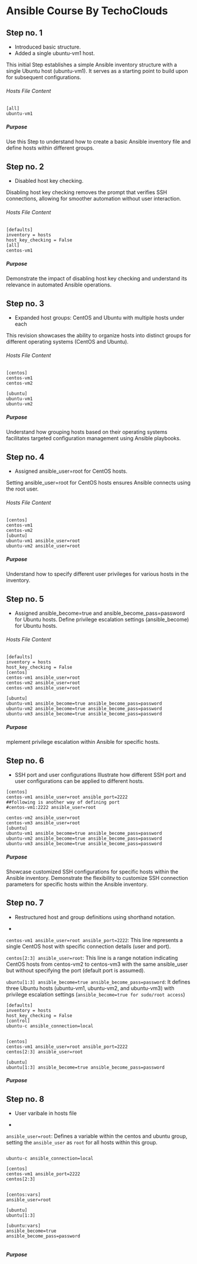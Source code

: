 # Ansible Course By TechoClouds
## Step no. 1
- Introduced basic structure.
- Added a single ubuntu-vm1 host.

This initial Step establishes a simple Ansible inventory structure with a single Ubuntu host (ubuntu-vm1). It serves as a starting point to build upon for subsequent configurations.

###### Hosts File Content 

```
[all]
ubuntu-vm1
```
##### Purpose
Use this Step to understand how to create a basic Ansible inventory file and define hosts within different groups.




## Step no. 2
- Disabled host key checking.

Disabling host key checking removes the prompt that verifies SSH connections, allowing for smoother automation without user interaction.
###### Hosts File Content 
```
[defaults]
inventory = hosts
host_key_checking = False
[all]
centos-vm1
```
##### Purpose
Demonstrate the impact of disabling host key checking and understand its relevance in automated Ansible operations.
## Step no. 3
- Expanded host groups: CentOS and Ubuntu with multiple hosts under each

This revision showcases the ability to organize hosts into distinct groups for different operating systems (CentOS and Ubuntu).
###### Hosts File Content 
```
[centos]
centos-vm1
centos-vm2

[ubuntu]
ubuntu-vm1
ubuntu-vm2
```
##### Purpose
Understand how grouping hosts based on their operating systems facilitates targeted configuration management using Ansible playbooks.


## Step no. 4
- Assigned ansible_user=root for CentOS hosts.


Setting ansible_user=root for CentOS hosts ensures Ansible connects using the root user.

###### Hosts File Content 
```
[centos]
centos-vm1
centos-vm2
[ubuntu]
ubuntu-vm1 ansible_user=root
ubuntu-vm2 ansible_user=root
```
##### Purpose

Understand how to specify different user privileges for various hosts in the inventory.




## Step no. 5
- Assigned ansible_become=true and ansible_become_pass=password for Ubuntu hosts.
Define privilege escalation settings (ansible_become) for Ubuntu hosts.
###### Hosts File Content 
```
[defaults]
inventory = hosts
host_key_checking = False
[centos]
centos-vm1 ansible_user=root
centos-vm2 ansible_user=root
centos-vm3 ansible_user=root

[ubuntu]
ubuntu-vm1 ansible_become=true ansible_become_pass=password
ubuntu-vm2 ansible_become=true ansible_become_pass=password
ubuntu-vm3 ansible_become=true ansible_become_pass=password
```
##### Purpose





mplement privilege escalation within Ansible for specific hosts.




## Step no. 6
- SSH port and user configurations 
Illustrate how different SSH port and user configurations can be applied to different hosts.
```
[centos]
centos-vm1 ansible_user=root ansible_port=2222
##following is another way of defining port
#centos-vm1:2222 ansible_user=root

centos-vm2 ansible_user=root
centos-vm3 ansible_user=root
[ubuntu]
ubuntu-vm1 ansible_become=true ansible_become_pass=password
ubuntu-vm2 ansible_become=true ansible_become_pass=password
ubuntu-vm3 ansible_become=true ansible_become_pass=password
```
##### Purpose
Showcase customized SSH configurations for specific hosts within the Ansible inventory.
Demonstrate the flexibility to customize SSH connection parameters for specific hosts within the Ansible inventory.

## Step no. 7
- Restructured host and group definitions using shorthand notation.

- 

`centos-vm1 ansible_user=root ansible_port=2222`: This line represents a single CentOS host with specific connection details (user and port).

`centos[2:3] ansible_user=root`: This line is a range notation indicating CentOS hosts from centos-vm2 to centos-vm3 with the same ansible_user but without specifying the port (default port is assumed).


`ubuntu[1:3] ansible_become=true ansible_become_pass=password`: It defines three Ubuntu hosts (ubuntu-vm1, ubuntu-vm2, and ubuntu-vm3) with privilege escalation settings (`ansible_become=true for sudo/root access`)
```
[defaults]
inventory = hosts
host_key_checking = False
[control]
ubuntu-c ansible_connection=local


[centos]
centos-vm1 ansible_user=root ansible_port=2222
centos[2:3] ansible_user=root

[ubuntu]
ubuntu[1:3] ansible_become=true ansible_become_pass=password

```
##### Purpose


## Step no. 8

- User varibale in hosts file

- 

`ansible_user=root`: Defines a variable within the centos and ubuntu group, setting the `ansible_user` as `root` for all hosts within this group.
```

ubuntu-c ansible_connection=local

[centos]
centos-vm1 ansible_port=2222
centos[2:3]


[centos:vars]
ansible_user=root

[ubuntu]
ubuntu[1:3]

[ubuntu:vars]
ansible_become=true
ansible_become_pass=password


```
##### Purpose
